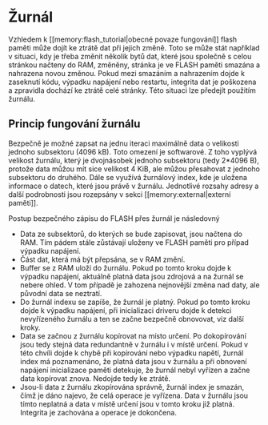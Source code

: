 # Žurnál

Vzhledem k \[\[memory:flash\_tutorial\|obecné povaze fungování\]\] flash paměti může dojít ke ztrátě dat při jejich změně. Toto se může stát například v situaci, kdy je třeba změnit několik bytů dat, které jsou společně s celou stránkou načteny do RAM, změněny, stránka je ve FLASH paměti smazána a nahrazena novou změnou. Pokud mezi smazáním a nahrazením dojde k zaseknutí kódu, výpadku napájení nebo restartu, integrita dat je poškozena a zpravidla dochází ke ztrátě celé stránky. Této situaci lze předejít použitím žurnálu.

## Princip fungování žurnálu

Bezpečně je možné zapsat na jednu iteraci maximálně data o velikosti jednoho subsektoru \(4096 kB\). Toto omezení je softwarové. Z toho vyplývá velikost žurnálu, který je dvojnásobek jednoho subsektoru \(tedy 2\*4096 B\), protože data můžou mít sice velikost 4 KiB, ale můžou přesahovat z jednoho subsektoru do druhého. Dále se využívá žurnálový index, kde je uložena  informace o datech, které jsou právě v žurnálu. Jednotlivé rozsahy adresy a další podrobnosti jsou rozepsány v sekci \[\[memory:external\|externí paměti\]\].

Postup bezpečného zápisu do FLASH přes žurnál je následovný

* Data ze subsektorů, do kterých se bude zapisovat, jsou načtena do RAM. Tím pádem stále zůstávají uloženy ve FLASH paměti pro případ výpadku napájení.
* Část dat, která má být přepsána, se v RAM změní.
* Buffer se z RAM uloží do žurnálu. Pokud po tomto kroku dojde k výpadku napájení, aktuálně platná data jsou zdrojová a na žurnál se nebere ohled. V tom případě je zahozena nejnovější změna nad daty, ale původní data se neztratí.
* Do žurnál indexu se zapíše, že žurnál je platný. Pokud po tomto kroku dojde k výpadku napájení, při inicializaci driveru dojde k detekci nevyřízeného žurnálu a ten se začne bezpečně obnovovat, viz další kroky.
* Data se začnou z žurnálu kopírovat na místo určení. Po dokopírování jsou tedy stejná data redundantně v žurnálu i v místě určení. Pokud v této chvíli dojde k chybě při kopírování nebo výpadku napětí, žurnál index má poznamenáno, že platná data jsou v žurnálu a při obnovení napájení inicializace paměti detekuje, že žurnál nebyl vyřízen a začne data kopírovat znova. Nedojde tedy ke ztrátě.
* Jsou-li data z žurnálu zkopírována správně, žurnál index je smazán, čímž je dáno najevo, že celá operace je vyřízena. Data v žurnálu jsou tímto neplatná a data v místě určení jsou v tomto kroku již platná. Integrita je zachována a operace je dokončena.



